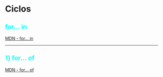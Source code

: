 # Ciclos

## <span style="color: aqua;">for... in

[MDN - for... in](https://developer.mozilla.org/es/docs/Web/JavaScript/Reference/Statements/for...in)

---

## <span style="color: aqua;">1) for... of

[MDN - for... of](https://developer.mozilla.org/es/docs/Web/JavaScript/Reference/Statements/for...of#iterando_un_set)